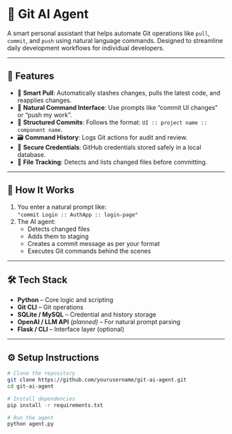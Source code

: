 # 🤖 Git AI Agent

A smart personal assistant that helps automate Git operations like `pull`, `commit`, and `push` using natural language commands. Designed to streamline daily development workflows for individual developers.

---

## 🚀 Features

- 🔄 **Smart Pull**: Automatically stashes changes, pulls the latest code, and reapplies changes.
- 💬 **Natural Command Interface**: Use prompts like “commit UI changes” or “push my work”.
- 📝 **Structured Commits**: Follows the format: `UI :: project name :: component name`.
- 🗃️ **Command History**: Logs Git actions for audit and review.
- 🔐 **Secure Credentials**: GitHub credentials stored safely in a local database.
- 📁 **File Tracking**: Detects and lists changed files before committing.

---

## 🧠 How It Works

1. You enter a natural prompt like:  
   `"commit Login :: AuthApp :: login-page"`
2. The AI agent:
   - Detects changed files
   - Adds them to staging
   - Creates a commit message as per your format
   - Executes Git commands behind the scenes

---

## 🛠️ Tech Stack

- **Python** – Core logic and scripting
- **Git CLI** – Git operations
- **SQLite / MySQL** – Credential and history storage
- **OpenAI / LLM API** *(planned)* – For natural prompt parsing
- **Flask / CLI** – Interface layer (optional)

---

## ⚙️ Setup Instructions

```bash
# Clone the repository
git clone https://github.com/yourusername/git-ai-agent.git
cd git-ai-agent

# Install dependencies
pip install -r requirements.txt

# Run the agent
python agent.py
